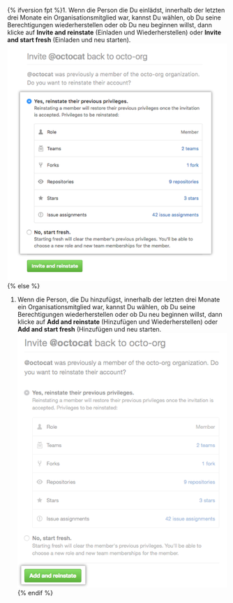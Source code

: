 {% ifversion fpt %}1. Wenn die Person die Du einlädst, innerhalb der letzten drei Monate ein Organisationsmitglied war, kannst Du wählen, ob Du seine Berechtigungen wiederherstellen oder ob Du neu beginnen willst, dann klicke auf **Invite and reinstate** (Einladen und Wiederherstellen) oder **Invite and start fresh** (Einladen und neu starten).
  ![Auswählen, ob Berechtigungen wiederhergestellt werden sollen](/assets/images/help/organizations/choose_whether_to_restore_org_member_info.png){% else %}
1. Wenn die Person, die Du hinzufügst, innerhalb der letzten drei Monate ein Organisationsmitglied war, kannst Du wählen, ob Du seine Berechtigungen wiederherstellen oder ob Du neu beginnen willst, dann klicke auf **Add and reinstate** (Hinzufügen und Wiederherstellen) oder **Add and start fresh** (Hinzufügen und neu starten. ![Choose whether to restore privileges](/assets/images/help/organizations/choose_whether_to_restore_org_member_info_ghe.png){% endif %}
